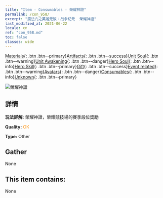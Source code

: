 ```yaml
---
title: "Item - Consumables - 榮耀神證"
permalink: /con_958/
excerpt: "魔法门之英雄无敌：战争纪元  榮耀神證"
last_modified_at: 2021-06-22
locale: cn
ref: "con_958.md"
toc: false
classes: wide
---
```

 [Materials](/ItemsCN/){: .btn .btn--primary}[Artifacts](/ItemsCN/Artifacts/){: .btn .btn--success}[Unit Soul](/ItemsCN/UnitSoul/){: .btn .btn--warning}[Unit Awakening](/ItemsCN/UnitAwakening/){: .btn .btn--danger}[Hero Soul](/ItemsCN/HeroSoul/){: .btn .btn--info}[Hero Skill](/ItemsCN/HeroSkill/){: .btn .btn--primary}[Gift](/ItemsCN/Gift/){: .btn .btn--success}[Event related](/ItemsCN/Events/){: .btn .btn--warning}[Avatars](/ItemsCN/Avatars/){: .btn .btn--danger}[Consumables](/ItemsCN/Consumables/){: .btn .btn--info}[Unknown](/ItemsCN/Unknown/){: .btn .btn--primary}

 ![榮耀神證](/images/t/i_40053.png)

## 詳情
 **玩法詳解:** 榮耀神證，榮耀競技場的賽季段位獎勵

 **Quality:** <span style="color: #FF8C00">OK</span>

 **Type:** Other

## Gather

  None

## This item contains:

  None

